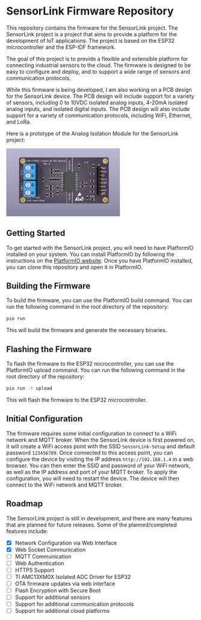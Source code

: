 # SensorLink Firmware Repository

This repository contains the firmware for the SensorLink project. The SensorLink project is a project that aims to provide a platform for the development of IoT applications. The project is based on the ESP32 microcontroller and the ESP-IDF framework. 

The goal of this project is to provide a flexible and extensible platform for connecting industrial sensors to the cloud. The firmware is designed to be easy to configure and deploy, and to support a wide range of sensors and communication protocols. 

While this firmware is being developed, I am also working on a PCB design for the SensorLink device. The PCB design will include support for a variety of sensors, including 0 to 10VDC isolated analog inputs, 4-20mA isolated analog inputs, and isolated digital inputs. The PCB design will also include support for a variety of communication protocols, including WiFi, Ethernet, and LoRa.

Here is a prototype of the Analog Isolation Module for the SensorLink project:

<img style="width: 60%" src="./pics/AMCProto.png"></img>



## Getting Started

To get started with the SensorLink project, you will need to have PlatformIO installed on your system. You can install PlatformIO by following the instructions on the [PlatformIO website](https://platformio.org/). Once you have PlatformIO installed, you can clone this repository and open it in PlatformIO.

## Building the Firmware

To build the firmware, you can use the PlatformIO build command. You can run the following command in the root directory of the repository:

```bash
pio run
```
This will build the firmware and generate the necessary binaries.

## Flashing the Firmware

To flash the firmware to the ESP32 microcontroller, you can use the PlatformIO upload command. You can run the following command in the root directory of the repository:

```bash
pio run -t upload
```

This will flash the firmware to the ESP32 microcontroller.

## Initial Configuration

The firmware requires some initial configuration to connect to a WiFi network and MQTT broker. When the SensorLink device is first powered on, it will create a WiFi access point with the SSID `SensorLink-Setup` and default password `123456789`. Once connected to this access point, you can configure the device by visiting the IP address `http://192.168.1.4` in a web browser. You can then enter the SSID and password of your WiFi network, as well as the IP address and port of your MQTT broker. To apply the configuration, you will need to restart the device. The device will then connect to the WiFi network and MQTT broker.

## Roadmap

The SensorLink project is still in development, and there are many features that are planned for future releases. Some of the planned/completed features include:

- [x] Network Configuration via Web Interface
- [x] Web Socket Communication
- [ ] MQTT Communication
- [ ] Web Authentication
- [ ] HTTPS Support
- [ ] TI AMC13XM0X Isolated ADC Driver for ESP32
- [ ] OTA firmware updates via web interface
- [ ] Flash Encryption with Secure Boot
- [ ] Support for additional sensors
- [ ] Support for additional communication protocols
- [ ] Support for additional cloud platforms